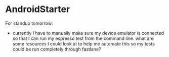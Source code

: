 # AndroidStarter
For standup tomorrow:
- currently I have to manually make sure my device emulator is connected so that I can run my espresso test from the command line. what are some resources I could look at to help me automate this so my tests could be run completely through fastlane?
